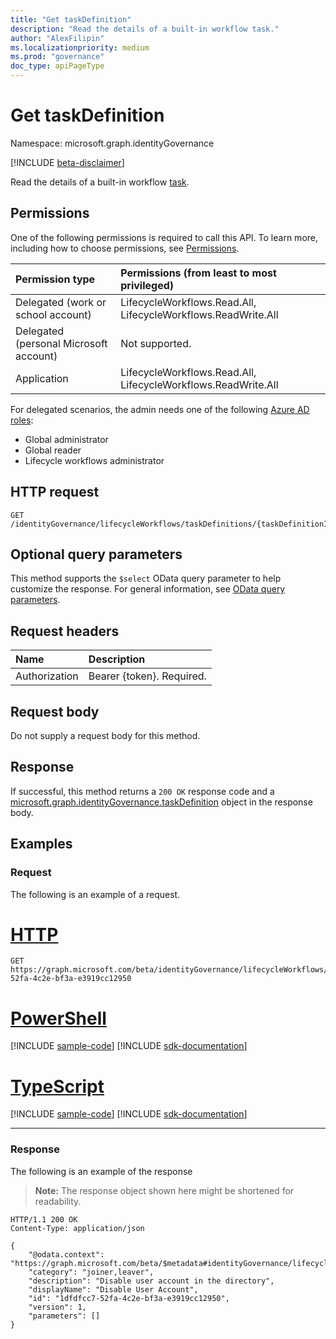 ```yaml
---
title: "Get taskDefinition"
description: "Read the details of a built-in workflow task."
author: "AlexFilipin"
ms.localizationpriority: medium
ms.prod: "governance"
doc_type: apiPageType
---
```


# Get taskDefinition

Namespace: microsoft.graph.identityGovernance

[!INCLUDE [beta-disclaimer](../../includes/beta-disclaimer.md)]

Read the details of a built-in workflow [task](../resources/identitygovernance-taskdefinition.md).

## Permissions

One of the following permissions is required to call this API. To learn more, including how to choose permissions, see [Permissions](/graph/permissions-reference).

|Permission type|Permissions (from least to most privileged)|
|:---|:---|
|Delegated (work or school account)|LifecycleWorkflows.Read.All, LifecycleWorkflows.ReadWrite.All|
|Delegated (personal Microsoft account)|Not supported.|
|Application|LifecycleWorkflows.Read.All, LifecycleWorkflows.ReadWrite.All|

For delegated scenarios, the admin needs one of the following [Azure AD roles](/azure/active-directory/users-groups-roles/directory-assign-admin-roles#available-roles):

- Global administrator
- Global reader
- Lifecycle workflows administrator

## HTTP request

<!-- {
  "blockType": "ignored"
}
-->
``` http
GET /identityGovernance/lifecycleWorkflows/taskDefinitions/{taskDefinitionId}
```

## Optional query parameters

This method supports the `$select` OData query parameter to help customize the response. For general information, see [OData query parameters](/graph/query-parameters).

## Request headers

|Name|Description|
|:---|:---|
|Authorization|Bearer {token}. Required.|

## Request body

Do not supply a request body for this method.

## Response

If successful, this method returns a `200 OK` response code and a [microsoft.graph.identityGovernance.taskDefinition](../resources/identitygovernance-taskdefinition.md) object in the response body.

## Examples

### Request

The following is an example of a request.

# [HTTP](#tab/http)
<!-- {
  "blockType": "request",
  "name": "lifecycleworkflows_get_taskdefinition"
}
-->
``` http
GET https://graph.microsoft.com/beta/identityGovernance/lifecycleWorkflows/taskDefinitions/1dfdfcc7-52fa-4c2e-bf3a-e3919cc12950
```

# [PowerShell](#tab/powershell)
[!INCLUDE [sample-code](../includes/snippets/powershell/lifecycleworkflows-get-taskdefinition-powershell-snippets.md)]
[!INCLUDE [sdk-documentation](../includes/snippets/snippets-sdk-documentation-link.md)]

# [TypeScript](#tab/typescript)
[!INCLUDE [sample-code](../includes/snippets/typescript/lifecycleworkflows-get-taskdefinition-typescript-snippets.md)]
[!INCLUDE [sdk-documentation](../includes/snippets/snippets-sdk-documentation-link.md)]

---


### Response

The following is an example of the response
>**Note:** The response object shown here might be shortened for readability.
<!-- {
  "blockType": "response",
  "truncated": true,
  "@odata.type": "microsoft.graph.identityGovernance.taskDefinition"
}
-->
``` http
HTTP/1.1 200 OK
Content-Type: application/json

{
    "@odata.context": "https://graph.microsoft.com/beta/$metadata#identityGovernance/lifecycleWorkflows/taskDefinitions/$entity",
    "category": "joiner,leaver",
    "description": "Disable user account in the directory",
    "displayName": "Disable User Account",
    "id": "1dfdfcc7-52fa-4c2e-bf3a-e3919cc12950",
    "version": 1,
    "parameters": []
}
```
